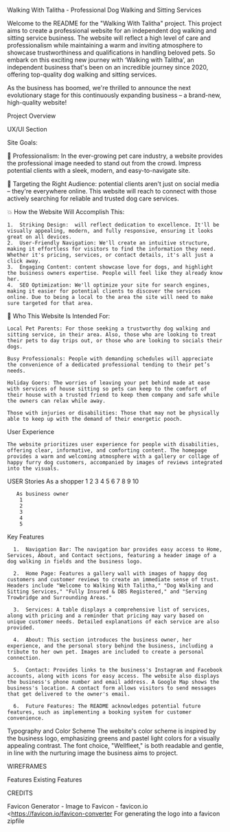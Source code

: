 Walking With Talitha - Professional Dog Walking and Sitting Services

Welcome to the README for the "Walking With Talitha" project. This project aims to create a professional website for an independent dog walking and sitting service business. The website will reflect a high level of care and professionalism while maintaining a warm and inviting atmosphere to showcase trustworthiness and qualifications in handling beloved pets.
So embark on this exciting new journey with ‘Walking with Talitha’, an independent business that's been on an incredible journey since 2020, offering top-quality dog walking and sitting services.

As the business has boomed, we're thrilled to announce the next evolutionary stage for this continuously expanding business – a brand-new, high-quality website!


Project Overview


UX/UI Section

Site Goals:

🐾 Professionalism: In the ever-growing pet care industry, a website provides the professional image needed to stand out from the crowd. Impress potential clients with a sleek, modern, and easy-to-navigate site.

🎯 Targeting the Right Audience:  potential clients aren't just on social media – they're everywhere online. This website will reach to connect with those actively searching for reliable and trusted dog care services.

💥 How the Website Will Accomplish This:

    1.	Striking Design:  will reflect dedication to excellence. It'll be visually appealing, modern, and fully responsive, ensuring it looks great on all devices.
    2.	User-Friendly Navigation: We'll create an intuitive structure, making it effortless for visitors to find the information they need. Whether it's pricing, services, or contact details, it's all just a click away.
    3.	Engaging Content: content showcase love for dogs, and highlight the business owners expertise. People will feel like they already know her.
    4.	SEO Optimization: We'll optimize your site for search engines, making it easier for potential clients to discover the services online. Due to being a local to the area the site will need to make sure targeted for that area.


🎉 Who This Website Is Intended For:

    Local Pet Parents: For those seeking a trustworthy dog walking and sitting service, in their area. Also, those who are looking to treat their pets to day trips out, or those who are looking to socials their dogs.

    Busy Professionals: People with demanding schedules will appreciate the convenience of a dedicated professional tending to their pet’s needs.

    Holiday Goers: The worries of leaving your pet behind made at ease with services of house sitting so pets can keep to the comfort of their house with a trusted friend to keep them company and safe while the owners can relax while away.

    Those with injuries or disabilities: Those that may not be physically able to keep up with the demand of their energetic pooch.


User Experience

    The website prioritizes user experience for people with disabilities, offering clear, informative, and comforting content. The homepage provides a warm and welcoming atmosphere with a gallery or collage of happy furry dog customers, accompanied by images of reviews integrated into the visuals.

USER Stories 
       As a shopper
         1
         2
         3
         4
         5
         6
         7
         8
         9
         10
         
       As business owner
        1
        2
        3
        4
        5  

Key Features

      1.  Navigation Bar: The navigation bar provides easy access to Home, Services, About, and Contact sections, featuring a header image of a dog walking in fields and the business logo.

      2.  Home Page: Features a gallery wall with images of happy dog customers and customer reviews to create an immediate sense of trust. Headers include "Welcome to Walking With Talitha," "Dog Walking and Sitting Services," "Fully Insured & DBS Registered," and "Serving Trowbridge and Surrounding Areas."

      3.  Services: A table displays a comprehensive list of services, along with pricing and a reminder that pricing may vary based on unique customer needs. Detailed explanations of each service are also provided.

      4.  About: This section introduces the business owner, her experience, and the personal story behind the business, including a tribute to her own pet. Images are included to create a personal connection.

      5.  Contact: Provides links to the business's Instagram and Facebook accounts, along with icons for easy access. The website also displays the business's phone number and email address. A Google Map shows the business's location. A contact form allows visitors to send messages that get delivered to the owner's email.

      6.  Future Features: The README acknowledges potential future features, such as implementing a booking system for customer convenience.
Typography and Color Scheme
The website's color scheme is inspired by the business logo, emphasizing greens and pastel light colors for a visually appealing contrast. The font choice, "Wellfleet," is both readable and gentle, in line with the nurturing image the business aims to project.



WIREFRAMES

Features 
Existing Features 




CREDITS 

Favicon Generator - Image to Favicon - favicon.io <https://favicon.io/favicon-converter
For generating the logo into a favicon zipfile
